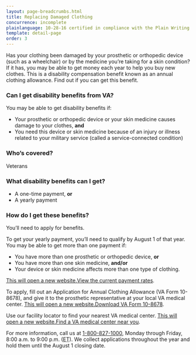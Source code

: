 ```yaml
---
layout: page-breadcrumbs.html
title: Replacing Damaged Clothing
concurrence: incomplete
plainlanguage: 10-28-16 certified in compliance with the Plain Writing Act
template: detail-page
order: 3
---
```


<div class="va-introtext">

Has your clothing been damaged by your prosthetic or orthopedic device (such as a wheelchair) or by the medicine you’re taking for a skin condition? If it has, you may be able to get money each year to help you buy new clothes. This is a disability compensation benefit known as an annual clothing allowance. Find out if you can get this benefit.

</div>

<div class="feature" markdown="1">

### Can I get disability benefits from VA?

You may be able to get disability benefits if:

  - Your prosthetic or orthopedic device or your skin medicine causes damage to your clothes, **and**
  - You need this device or skin medicine because of an injury or illness related to your military service (called a service-connected condition)



### Who’s covered?

Veterans
</div>

### What disability benefits can I get?

- A one-time payment, **or**
- A yearly payment

### How do I get these benefits?

You’ll need to apply for benefits.

To get your yearly payment, you’ll need to qualify by August 1 of that year. You may be able to get more than one payment if:
- You have more than one prosthetic or orthopedic device, **or**
- You have more than one skin medicine, **and/or**
- Your device or skin medicine affects more than one type of clothing.

<a href="https://www.benefits.va.gov/COMPENSATION/special_Benefit_Allowances_2017.asp"><span class="usa-sr-only">This will open a new website.</span>View the current payment rates</a>.


To apply, fill out an Application for Annual Clothing Allowance (VA Form 10-8678), and give it to the prosthetic representative at your local VA medical center. <a href="https://www.va.gov/vaforms/medical/pdf/10-8678-fill.pdf"><span class="usa-sr-only">This will open a new website.</span>Download VA Form 10-8678</a>.

Use our facility locator to find your nearest VA medical center. <a href="https://www.vets.gov/facility-locator/"><span class="usa-sr-only">This will open a new website.</span>Find a VA medical center near you</a>.

For more information, call us at <a href="tel:+1-800-827-1000">1-800-827-1000</a>, Monday through Friday, 8:00 a.m. to 9:00 p.m. (<abbr title="eastern time">ET</abbr>). We collect applications throughout the year and hold them until the August 1 closing date.
